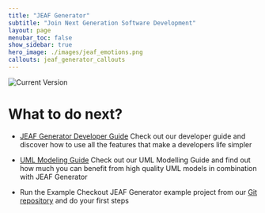 ```yaml
---
title: "JEAF Generator"
subtitle: "Join Next Generation Software Development"
layout: page
menubar_toc: false
show_sidebar: true
hero_image: ./images/jeaf_emotions.png
callouts: jeaf_generator_callouts
---
```


![Current Version](https://maven-badges.herokuapp.com/maven-central/com.anaptecs.jeaf.generator/jeaf-generator/badge.svg)

# What to do next?

* [JEAF Generator Developer Guide](developer-gide)
  Check out our developer guide and discover how to use all the features that make a developers life simpler
  

* [UML Modeling Guide](uml-modeling-guide)
  Check out our UML Modelling Guide and find out how much you can benefit 
  from high quality UML models in combination with JEAF Generator
  

* Run the Example
  Checkout JEAF Generator example project from our [Git repository](https://bitbucket.org/anaptecs/jeaf-generator-samples "https://bitbucket.org/anaptecs/jeaf-generator-samples") and do your first steps
  
  
